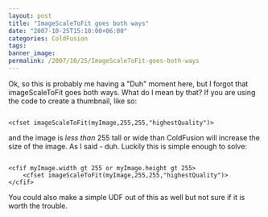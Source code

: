 ```yaml
---
layout: post
title: "ImageScaleToFit goes both ways"
date: "2007-10-25T15:10:00+06:00"
categories: ColdFusion 
tags: 
banner_image: 
permalink: /2007/10/25/ImageScaleToFit-goes-both-ways
---
```


Ok, so this is probably me having a "Duh" moment here, but I forgot that imageScaleToFit goes both ways. What do I mean by that? If you are using the code to create a thumbnail, like so:

<code>
&lt;cfset imageScaleToFit(myImage,255,255,"highestQuality")&gt;
</code>

and the image is <i>less than</i> 255 tall or wide than ColdFusion will increase the size of the image. As I said - duh. Luckily this is simple enough to solve:

<code>
&lt;cfif myImage.width gt 255 or myImage.height gt 255&gt;
	&lt;cfset imageScaleToFit(myImage,255,255,"highestQuality")&gt;
&lt;/cfif&gt;
</code>

You could also make a simple UDF out of this as well but not sure if it is worth the trouble.